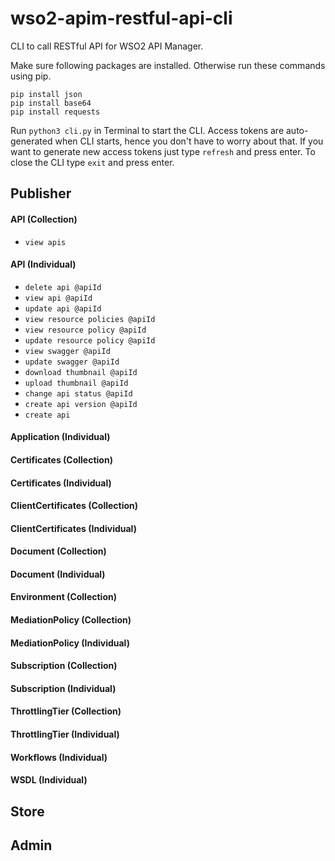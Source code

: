 # wso2-apim-restful-api-cli
CLI to call RESTful API for WSO2 API Manager.

Make sure following packages are installed. Otherwise run these commands using pip.

`pip install json`  
`pip install base64`  
`pip install requests`  

Run `python3 cli.py` in Terminal to start the CLI. Access tokens are auto-generated when CLI starts, hence you don't
have to worry about that. If you want to generate new access tokens just type `refresh` and press enter. To close the
CLI type `exit` and press enter.

## Publisher
#### API (Collection)
- `view apis`
#### API (Individual)
- `delete api @apiId`
- `view api @apiId`
- `update api @apiId`
- `view resource policies @apiId`
- `view resource policy @apiId`
- `update resource policy @apiId`
- `view swagger @apiId`
- `update swagger @apiId`
- `download thumbnail @apiId`
- `upload thumbnail @apiId`
- `change api status @apiId`
- `create api version @apiId`
- `create api`
#### Application (Individual)
#### Certificates (Collection)
#### Certificates (Individual)
#### ClientCertificates (Collection)
#### ClientCertificates (Individual)
#### Document (Collection)
#### Document (Individual)
#### Environment (Collection)
#### MediationPolicy (Collection)
#### MediationPolicy (Individual)
#### Subscription (Collection)
#### Subscription (Individual)
#### ThrottlingTier (Collection)
#### ThrottlingTier (Individual)
#### Workflows (Individual)
#### WSDL (Individual)
## Store
## Admin
